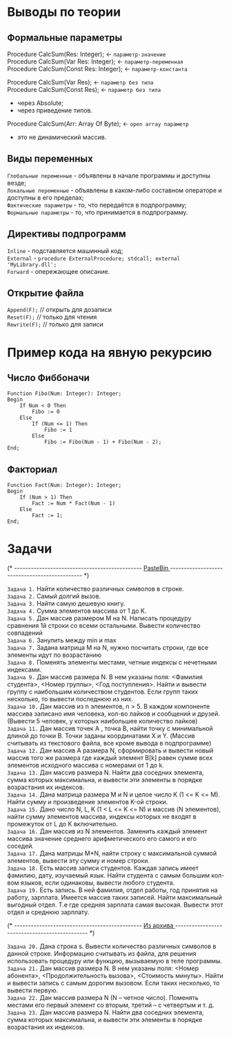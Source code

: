 # Выводы по теории
  
## Формальные параметры
Procedure CalcSum(Res: Integer); <- `параметр-значение` </br>
Procedure CalcSum(Var Res: Integer); <- `параметр-переменная` </br>
Procedure CalcSum(Const Res: Integer); <- `параметр-константа` </br>  
  
Procedure CalcSum(Var Res); <- `параметр без типа` </br>
Procedure CalcSum(Const Res); <- `параметр без типа`
  - через Absolute;
  - через приведение типов.

Procedure CalcSum(Arr: Array Of Byte); <- `open array параметр`
  - это не динамический массив.

## Виды переменных
  `Глобальные переменные` - объявлены в начале программы и доступны везде; </br>
  `Локальные переменные` - объявлены в каком-либо составном операторе и доступны в его пределах; </br>
  `Фактические параметры` - то, что передаётся в подпрограмму; </br>
  `Формальные параметры` - то, что принимается в подпрограмму.

## Директивы подпрограмм
  `Inline` - подставляется машинный код; </br>
  `External` - ```procedure ExternalProcedure; stdcall; external 'MyLibrary.dll';``` </br>
  `Forward` - опережающее описание.

## Открытие файла
  `Append(F);` // открыть для дозаписи </br>
  `Reset(F);` // только для чтения </br>
  `Rewrite(F);` // только для записи

# Пример кода на явную рекурсию

## Число Фиббоначи
```
Function Fibo(Num: Integer): Integer;
Begin
    If Num < 0 Then
        Fibo := 0
    Else
        If (Num <= 1) Then
            Fibo := 1
        Else
            Fibo := Fibo(Num - 1) + Fibo(Num - 2);
End;
```

## Факториал
```
Function Fact(Num: Integer): Integer;
Begin
    If (Num > 1) Then
        Fact := Num * Fact(Num - 1)
    Else
        Fact := 1;
End;
```

# Задачи

(* ---------------------------------------------- <a href = "https://pastebin.com/94Pi3PXu"> PasteBin </a> ---------------------------------------------- *)

`Задача 1.` Найти количество различных символов в строке.</br>
`Задача 2.` Самый долгий вызов.</br>
`Задача 3.` Найти самую дешевую книгу.</br>
`Задача 4.` Сумма элементов массива от 1 до K.</br>
`Задача 5.` Дан массив размером M на N. Написать процедуру сравнения 1й строки
            со всеми остальными. Вывести количество совпадений</br>
`Задача 6.` Занулить между min и max</br>
`Задача 7.` Задана матрица М на N, нужно посчитать строки, где все элементы
            идут по возрастанию</br>
`Задача 8.` Поменять элементы местами, четные индексы с нечетными индексами. </br>
`Задача 9.` Дан массив размера N. В нем указаны поля: <Фамилия студента>,
            <Номер группы>, <Год поступления>. Найти и вывести группу
            с наибольшим количеством студентов. Если групп таких несколько, 
            то вывести последнюю из них.</br>
`Задача 10.` Дан массив из n элементов, n > 5. В каждом компоненте массива 
             записано имя человека, кол-во лайков и сообщений и друзей.
             (Вывести 5 человек, у которых наибольшее количество лайков)</br>
`Задача 11.` Дан массив точек А , точка В, найти точку с минимальной длиной до 
           точки В. Точки заданы координатами X и Y.
           (Массив считывать из текстового файла, все кроме вывода в подпрограмме) </br>
`Задача 12.` Дан массив А размера N, сформировать и вывести новый массив 
           того же размера где каждый элемент B[k] равен сумме всех элементов 
           исходного массива с номерами от 1 до k.</br>
`Задача 13.` Дан массив размера N. Найти два соседних элемента, сумма которых 
           максимальна, и вывести эти элементы в порядке возрастания их индексов.</br>
`Задача 14.` Дана матрица размера M и N и целое число K (1 <= K <= M). 
           Найти сумму и произведение элементов K-ой строки.</br>
`Задача 15.` Дано число N, L, K (1 < L <= K <= N) и массив (N элементов), найти 
           сумму элементов массива, индексы которых не входят в промежуток 
           от L до K включительно.</br>
`Задача 16.` Дан массив из N элементов. Заменить каждый элемент массива значение 
           среднего арифметического его самого и его соседей.</br>
`Задача 17.` Дана матрицы M*N, найти строку с максимальной суммой элементов, 
           вывести эту сумму и номер строки.</br>
`Задача 18.` Есть массив записи студентов. Каждая запись имеет фамилию, дату, 
           изучаемый язык. Найти студента с самым большим кол-вом языков, 
           если одинаковы, вывести любого студента.</br>
`Задача 19.` Есть запись. В ней фамилия, отдел работы, год принятия на работу, 
           зарплата. Имеется массив таких записей. Найти максимальный 
           выгодный отдел. Т.е где средняя зарплата самая высокая. 
           Вывести этот отдел и среднюю зарплату.

(* ---------------------------------------------- <a href = "https://drive.google.com/file/d/1wVcB9KqUBpLGRCB9tSabJQx4nZsNqwDa/view?usp=sharing"> Из архива </a> ---------------------------------------------- *)

`Задача 20.` Дана строка s. Вывести количество различных символов в данной строке. 
           Информацию считывать из файла, для решения использовать процедуру 
           или функцию, вызываемую в теле программы.</br>
`Задача 21.` Дан массив размера N. В нем указаны поля: <Номер абонента>, 
           <Продолжительность вызова>, <Стоимость минуты>. Найти и вывести 
           запись с самым дорогим вызовом. Если таких несколько, то вывести первую.</br>
`Задача 22.` Дан массив размера N (N – четное число). Поменять местами его первый 
           элемент со вторым, третий – с четвертым и т. д.</br>
`Задача 23.` Дан массив размера N. Найти два соседних элемента, сумма которых 
           максимальна, и вывести эти элементы в порядке возрастания их индексов.